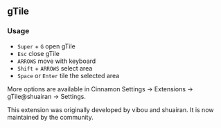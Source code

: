 gTile
-----

### Usage

  - `Super` + `G` open gTile
  - `Esc` close gTile
  - `ARROWS` move with keyboard
  - `Shift` + `ARROWS` select area
  - `Space` or `Enter` tile the selected area

More options are available in Cinnamon Settings -> Extensions -> gTile@shuairan -> Settings.

This extension was originally developed by vibou and shuairan. It is now maintained by the community.